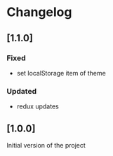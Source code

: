 # Changelog

## [1.1.0]

### Fixed

- set localStorage item of theme

### Updated

- redux updates

## [1.0.0]

Initial version of the project